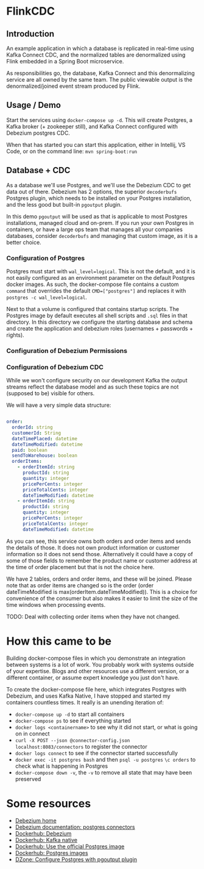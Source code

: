 # FlinkCDC


## Introduction
An example application in which a database is replicated in real-time using Kafka Connect CDC,
and the normalized tables are denormalized using Flink embedded in a Spring Boot microservice.

As responsibilities go, the database, Kafka Connect and this denormalizing service are all owned by the same team.
The public viewable output is the denormalized/joined event stream produced by Flink.

## Usage / Demo

Start the services using `docker-compose up -d`. This will create Postgres, a Kafka broker (+ zookeeper still), 
and Kafka Connect configured with Debezium postgres CDC.

When that has started you can start this application, either in Intellij, VS Code, or on the command
line: `mvn spring-boot:run`



## Database + CDC

As a database we'll use Postgres, and we'll use the Debezium CDC to get data out of there. Debezium has 2 options, the 
superior `decoderbufs` Postgres plugin, which needs to be installed on your Postgres installation, and the less
good but built-in `pgoutput` plugin. 

In this demo `pgoutput` will be used as that is applicable to most Postgres installations, managed cloud and on-prem.
If you run your own Postgres in containers, or have a large ops team that manages all your companies databases,
consider `decoderbufs` and managing that custom image, as it is a better choice.

### Configuration of Postgres

Postgres must start with `wal_level=logical`. This is not the default, and it is not easily configured as an 
environment parameter on the default Postgres docker images. As such, the docker-compose file contains a custom 
`command` that overrides the default `CMD=["postgres"]` and replaces it with `postgres -c wal_level=logical`.

Next to that a volume is configured that contains startup scripts. The Postgres image by default executes all
shell scripts and `.sql` files in that directory. In this directory we configure the starting database and 
schema and create the application and debezium roles (usernames + passwords + rights).

### Configuration of Debezium Permissions

### Configuration of Debezium CDC

While we won't configure security on our development Kafka the output streams reflect the database model and
as such these topics are not (supposed to be) visible for others.

We will have a very simple data structure:
```yaml

order:
  orderId: string
  customerId: String
  dateTimePlaced: datetime
  dateTimeModified: datetime
  paid: boolean
  sendToWarehouse: boolean
  orderItems: 
    - orderItemId: string
      productId: string
      quantity: integer
      pricePerCents: integer
      priceTotalCents: integer
      dateTimeModified: datetime
    - orderItemId: string
      productId: string
      quantity: integer
      pricePerCents: integer
      priceTotalCents: integer
      dateTimeModified: datetime
```

As you can see, this service owns both orders and order items and sends the details of those. It does
not own product information or customer information so it does not send those. Alternatively it could have a copy
of some of those fields to remember the product name or customer address at the time of order placement but that
is not the choice here.

We have 2 tables, orders and order items, and these will be joined. Please note that as order items are changed so
is the order (order dateTimeModified is max(orderItem.dateTimeModified)). This is a choice for convenience of the
consumer but also makes it easier to limit the size of the time windows when processing events.

TODO: Deal with collecting order items when they have not changed.


# How this came to be

Building docker-compose files in which you demonstrate an integration between systems is a lot of work. You probably
work with systems outside of your expertise. Blogs and other resources use a different version, or a different
container, or assume expert knowledge you just don't have.

To create the docker-compose file here, which integrates Postgres with Debezium, and uses Kafka Native, I have stopped
and started my containers countless times. It really is an unending iteration of:
- `docker-compose up -d` to start all containers
- `docker-compose ps` to see if everything started
- `docker logs <containername>` to see why it did not start, or what is going on in connect
- `curl -X POST --json @connector-config.json localhost:8083/connectors` to register the connector
- `docker logs connect` to see if the connector started successfully 
- `docker exec -it postgres bash` and then `psql -u postgres` `\c orders` to check what is happening in Postgres
- `docker-compose down -v`, the `-v` to remove all state that may have been preserved

# Some resources

- [Debezium home](https://debezium.io)
- [Debezium documentation: postgres connectors](https://debezium.io/documentation/reference/stable/connectors/postgresql.html)
- [Dockerhub: Debezium](https://hub.docker.com/u/debezium/)
- [Dockerhub: Kafka native](https://hub.docker.com/r/apache/kafka-native/)
- [Dockerhub: Use the official Postgres image](https://www.docker.com/blog/how-to-use-the-postgres-docker-official-image/)
- [Dockerhub: Postgres images](https://hub.docker.com/_/postgres/)
- [DZone: Configure Postgres with pgoutput plugin](https://dzone.com/articles/using-postgresql-pgoutput-plugin-for-change-data-c)